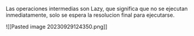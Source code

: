 Las operaciones intermedias son Lazy, que significa que no se ejecutan inmediatamente, solo se espera la resolucion final para ejecutarse.

![[Pasted image 20230929124350.png]]